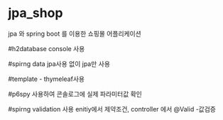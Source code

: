# jpa_shop
jpa 와 spring boot 를 이용한 쇼핑몰 어플리케이션

#h2database console 사용

#spirng data jpa사용 없이 jpa만 사용

#template - thymeleaf사용

#p6spy 사용하여 콘솔로그에 실제 파라미터값 확인

#spirng validation 사용 enitiy에서 제약조건, controller 에서 @Valid -값검증
